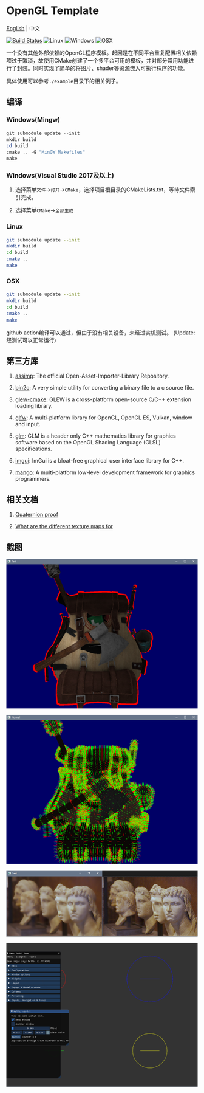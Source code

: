 # OpenGL Template

[English](README.md) | 中文

[![Build Status](https://travis-ci.com/Biobots/GL-Template.svg?branch=master)](https://travis-ci.com/Biobots/GL-Template) ![Linux](https://github.com/Biobots/GL-Template/workflows/Linux/badge.svg) ![Windows](https://github.com/Biobots/GL-Template/workflows/Windows/badge.svg) ![OSX](https://github.com/Biobots/GL-Template/workflows/OSX/badge.svg)

一个没有其他外部依赖的OpenGL程序模板。起因是在不同平台重复配置相关依赖项过于繁琐，故使用CMake创建了一个多平台可用的模板，并对部分常用功能进行了封装。同时实现了简单的将图片、shader等资源嵌入可执行程序的功能。

具体使用可以参考`./example`目录下的相关例子。

## 编译

### Windows(Mingw)

```powershell
git submodule update --init
mkdir build
cd build
cmake .. -G "MinGW Makefiles"
make
```

### Windows(Visual Studio 2017及以上)

1. 选择菜单`文件`->`打开`->`CMake`，选择项目根目录的CMakeLists.txt，等待文件索引完成。

2. 选择菜单`CMake`->`全部生成`

### Linux

```bash
git submodule update --init
mkdir build
cd build
cmake ..
make
```

### OSX

```bash
git submodule update --init
mkdir build
cd build
cmake ..
make
```

github action编译可以通过，但由于没有相关设备，未经过实机测试。
(Update: 经测试可以正常运行)

## 第三方库

1. [assimp](https://github.com/assimp/assimp): The official Open-Asset-Importer-Library Repository.

2. [bin2c](https://github.com/gwilymk/bin2c): A very simple utility for converting a binary file to a c source file.

3. [glew-cmake](https://github.com/Perlmint/glew-cmake): GLEW is a cross-platform open-source C/C++ extension loading library.

4. [glfw](https://github.com/glfw/glfw): A multi-platform library for OpenGL, OpenGL ES, Vulkan, window and input.

5. [glm](https://github.com/g-truc/glm): GLM is a header only C++ mathematics library for graphics software based on the OpenGL Shading Language (GLSL) specifications.

6. [imgui](https://github.com/ocornut/imgui): ImGui is a bloat-free graphical user interface library for C++.

7. [mango](https://github.com/t0rakka/mango): A multi-platform low-level development framework for graphics programmers.

## 相关文档

1. [Quaternion proof](http://graphics.stanford.edu/courses/cs348a-17-winter/Papers/quaternion.pdf)

2. [What are the different texture maps for](https://help.poliigon.com/en/articles/1712652-what-are-the-different-texture-maps-for)

## 截图

![Shade](screenshots/shade.png)

![Normal Visualization](screenshots/normal_visualize.png)

![Guided filter](screenshots/guidedfilter.png)

![Imgui](screenshots/geometrywithimgui.png)
